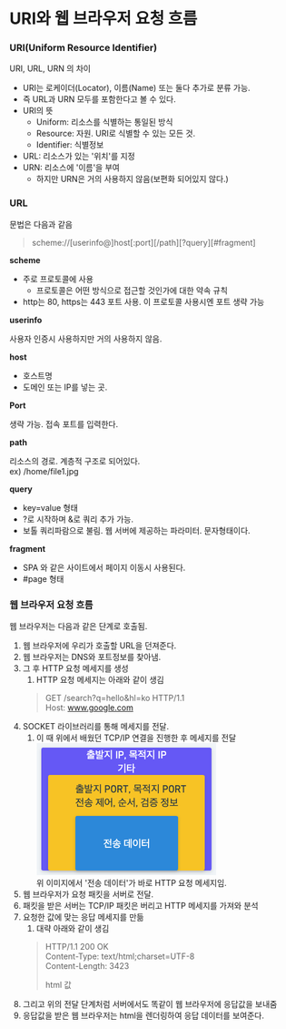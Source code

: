 # URI와 웹 브라우저 요청 흐름

### URI(Uniform Resource Identifier)

URI, URL, URN 의 차이
* URI는 로케이더(Locator), 이름(Name) 또는 둘다 추가로 분류 가능.
* 즉 URL과 URN 모두를 포함한다고 볼 수 있다.
* URI의 뜻
  * Uniform: 리소스를 식별하는 통일된 방식
  * Resource: 자원. URI로 식별할 수 있는 모든 것.
  * Identifier: 식별정보
* URL: 리소스가 있는 '위치'를 지정
* URN: 리소스에 '이름'을 부여
  * 하지만 URN은 거의 사용하지 않음(보편화 되어있지 않다.)

### URL

문법은 다음과 같음
> scheme://[userinfo@]host[:port][/path][?query][#fragment]

**scheme**
* 주로 프로토콜에 사용
  * 프로토콜은 어떤 방식으로 접근할 것인가에 대한 약속 규칙
* http는 80, https는 443 포트 사용. 이 프로토콜 사용시엔 포트 생략 가능

**userinfo**

사용자 인증시 사용하지만 거의 사용하지 않음.

**host**
* 호스트명
* 도메인 또는 IP를 넣는 곳.

**Port**

생략 가능. 접속 포트를 입력한다.

**path**

리소스의 경로. 계층적 구조로 되어있다.\
ex) /home/file1.jpg

**query**

* key=value 형태
* ?로 시작하며 &로 쿼리 추가 가능.
* 보톨 쿼리파람으로 불림. 웹 서버에 제공하는 파라미터. 문자형태이다.

**fragment**

* SPA 와 같은 사이트에서 페이지 이동시 사용된다.
* #page 형태

### 웹 브라우저 요청 흐름

웹 브라우저는 다음과 같은 단계로 호출됨.
1. 웹 브라우저에 우리가 호출할 URL을 던져준다.
2. 웹 브라우저는 DNS와 포트정보를 찾아냄.
3. 그 후 HTTP 요청 메세지를 생성
   1. HTTP 요청 메세지는 아래와 같이 생김
   > GET /search?q=hello&hl=ko HTTP/1.1\
   > Host: www.google.com
4. SOCKET 라이브러리를 통해 메세지를 전달.
   1. 이 때 위에서 배웠던 TCP/IP 연결을 진행한 후 메세지를 전달\
      ![click_setting](./images/packet.png)\
   위 이미지에서 '전송 데이터'가 바로 HTTP 요청 메세지임.
5. 웹 브라우저가 요청 패킷을 서버로 전달.
6. 패킷을 받은 서버는 TCP/IP 패킷은 버리고 HTTP 메세지를 가져와 분석
7. 요청한 값에 맞는 응답 메세지를 만듦
   1. 대략 아래와 같이 생김
   > HTTP/1.1 200 OK\
   > Content-Type: text/html;charset=UTF-8\
   > Content-Length: 3423
   > 
   > html 값
8. 그리고 위의 전달 단계처럼 서버에서도 똑같이 웹 브라우저에 응답값을 보내줌
9. 응답값을 받은 웹 브라우저는 html을 렌더링하여 응답 데이터를 보여준다.